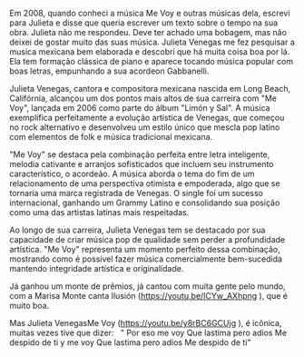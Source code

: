 Em 2008, quando conheci a música Me Voy e outras músicas dela, escrevi para Julieta e disse que queria escrever um texto sobre o tempo na sua obra. Julieta não me respondeu. Deve ter achado uma bobagem, mas não deixei de gostar muito das suas música. Julieta Venegas me fez pesquisar a musica mexicana bem elaborada  e descobri que há muita coisa boa por lá. Ela tem formação clássica de piano e aparece tocando música popular com boas letras, empunhando a sua acordeon Gabbanelli. 

Julieta Venegas, cantora e compositora mexicana nascida em Long Beach, Califórnia, alcançou um dos pontos mais altos de sua carreira com "Me Voy", lançada em 2006 como parte do álbum "Limón y Sal". A música exemplifica perfeitamente a evolução artística de Venegas, que começou no rock alternativo e desenvolveu um estilo único que mescla pop latino com elementos de folk e música tradicional mexicana.

"Me Voy" se destaca pela combinação perfeita entre letra inteligente, melodia cativante e arranjos sofisticados que incluem seu instrumento característico, o acordeão. A música aborda o tema do fim de um relacionamento de uma perspectiva otimista e empoderada, algo que se tornaria uma marca registrada de Venegas. O single foi um sucesso internacional, ganhando um Grammy Latino e consolidando sua posição como uma das artistas latinas mais respeitadas.

Ao longo de sua carreira, Julieta Venegas tem se destacado por sua capacidade de criar música pop de qualidade sem perder a profundidade artística. "Me Voy" representa um momento perfeito dessa combinação, mostrando como é possível fazer música comercialmente bem-sucedida mantendo integridade artística e originalidade.

Já ganhou um monte de prêmios, já cantou com muita gente pelo mundo, com a Marisa Monte canta Ilusión (https://youtu.be/ICYw_AXhpng ), que é muito boa. 

Mas   Julieta VenegasMe Voy (https://youtu.be/y8rBC6GCUjg ), é icônica, muitas vezes tive que dizer:
 
" Por eso me voy
Que lastima pero adios
Me despido de ti y me voy
Que lastima pero adios
Me despido de ti"
